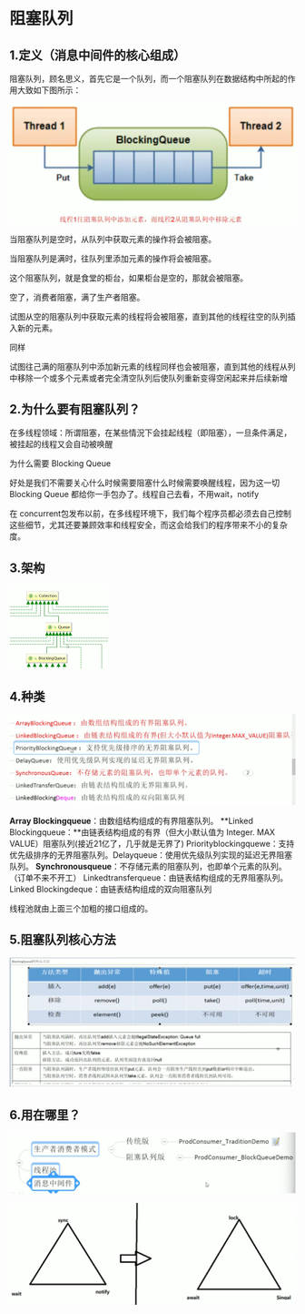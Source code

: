 # 阻塞队列

## 1.定义（消息中间件的核心组成）

阻塞队列，顾名思义，首先它是一个队列，而一个阻塞队列在数据结构中所起的作用大致如下图所示：

![image-20210910154415145](阻塞队列.assets/image-20210910154415145.png)

当阻塞队列是空时，从队列中获取元素的操作将会被阻塞。

当阻塞队列是满时，往队列里添加元素的操作将会被阻塞。

这个阻塞队列，就是食堂的柜台，如果柜台是空的，那就会被阻塞。

空了，消费者阻塞，满了生产者阻塞。

试图从空的阻塞队列中获取元素的线程将会被阻塞，直到其他的线程往空的队列插入新的元素。

同样

试图往己满的阻塞队列中添加新元素的线程同样也会被阻塞，直到其他的线程从列中移除一个或多个元素或者完全清空队列后使队列重新变得空闲起来并后续新增

## 2.为什么要有阻塞队列？

在多线程领域：所谓阻塞，在某些情況下会挂起线程（即阻塞），一旦条件满足，被挂起的线程又会自动被唤醒

为什么需要 Blocking Queue

好处是我们不需要关心什么时候需要阻塞什么时候需要唤醒线程，因为这一切 Blocking Queue 都给你一手包办了。线程自己去看，不用wait，notify

在 concurrent包发布以前，在多线程环境下，我们每个程序员都必须去自己控制这些细节，尤其还要兼顾效率和线程安全，而这会给我们的程序带来不小的复杂度。

## 3.架构

<img src="阻塞队列.assets/image-20210910160225064.png" alt="image-20210910160225064" style="zoom:25%;" />

## 4.种类

![image-20210910160336006](阻塞队列.assets/image-20210910160336006.png)

**Array Blockingqueue**：由数组结构组成的有界阻塞队列。
**Linked Blockingqueue：**由链表结构组成的有界（但大小默认值为 Integer. MAX VALUE）阻塞队列(接近21亿了，几乎就是无界了)
Priorityblockingquewe：支持优先级排序的无界阻塞队列。Delayqueue：使用优先级队列实现的延迟无界阻塞队列。 **Synchronousqueue**：不存储元素的阻塞队列，也即单个元素的队列。 （订单不来不开工）
Linkedtransferqueue：由链表结构组成的无界阻塞队列。 
Linked Blockingdeque：由链表结构组成的双向阻塞队列

线程池就由上面三个加粗的接口组成的。

## 5.阻塞队列核心方法

![image-20210910161124501](阻塞队列.assets/image-20210910161124501.png)



## 6.用在哪里？

![image-20210910193226904](阻塞队列.assets/image-20210910193226904.png)

![image-20210910193341992](阻塞队列.assets/image-20210910193341992.png)







